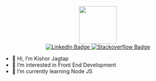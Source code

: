 
<div id="header" align="center">
  <img src="https://media.giphy.com/media/M9gbBd9nbDrOTu1Mqx/giphy.gif" width="100"/>
</div>
<div id="badges" align="center">
  <a href="[your-linkedin-URL](https://www.linkedin.com/in/kishor-jagtap-01448a189/)">
    <img src="https://img.shields.io/badge/LinkedIn-blue?style=for-the-badge&logo=linkedin&logoColor=white" alt="LinkedIn Badge"/>
  </a>
  <a href="https://stackoverflow.com/users/17434924/kishor">
    <img src="https://img.shields.io/badge/Stackoverflow-gray?style=for-the-badge&logo=stackoverflow&logoColor=white" alt="Stackoverflow Badge"/>
  </a>
<!--  
  <a href="your-twitter-URL">
    <img src="https://img.shields.io/badge/Twitter-blue?style=for-the-badge&logo=twitter&logoColor=white" alt="Twitter Badge"/>
  </a> -->
</div>

<div id="badges" align="start">

- 👋 Hi, I’m Kishor Jagtap
- 👀 I’m interested in Front End Development
- 🌱 I’m currently learning Node JS
<!-- - 💞️ I’m looking to collaborate on ...
- 📫 How to reach me ... -->
</div>
<!---
KishorTablabas/KishorTablabas is a ✨ special ✨ repository because its `README.md` (this file) appears on your GitHub profile.
You can click the Preview link to take a look at your changes.
--->

